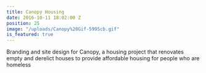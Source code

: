 ```yaml
---
title: Canopy Housing
date: 2016-10-11 18:02:00 Z
position: 25
image: "/uploads/Canopy%20Gif-5995cb.gif"
is_featured: true
---
```


Branding and site design for Canopy, a housing project that renovates empty and derelict houses to provide affordable housing for people who are homeless